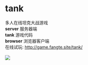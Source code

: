 # tank<br/>
多人在线坦克大战游戏<br/>
<b>server</b> 服务器端<br/>
<b>tank</b>   游戏代码<br/>
<b>browser</b> 浏览器客户端<br/>
在线试玩: <a href="http://game.fangte.site/tank/">http://game.fangte.site/tank/</a><br/><br/>
<img src="https://github.com/planet0104/tank/blob/master/screenshot.png" />
